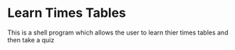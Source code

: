 # Learn Times Tables
 This is a shell program which allows the user to learn thier times tables and then take a quiz 
